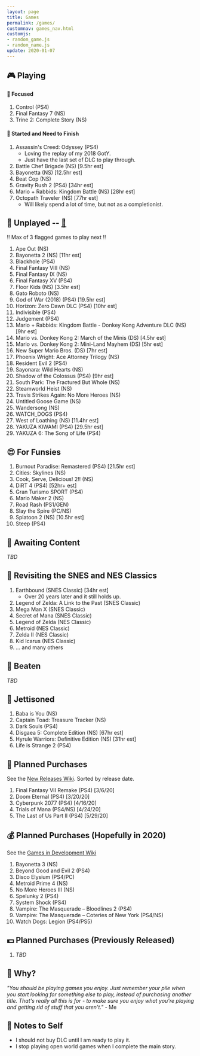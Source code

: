 ```yaml
---
layout: page
title: Games
permalink: /games/
customnav: games_nav.html
customjs:
- random_game.js
- random_name.js
update: 2020-01-07
---
```


<a name='currently-playing'></a>
<!-- playing:start -->

## :video_game: Playing

#### :eyes: Focused

1. Control (PS4)
1. Final Fantasy 7 (NS)
1. Trine 2: Complete Story (NS)

#### :traffic_light: Started and Need to Finish

1. Assassin's Creed: Odyssey (PS4)
   * Loving the replay of my 2018 GotY.
   * Just have the last set of DLC to play through.
1. Battle Chef Brigade (NS) [9.5hr est]
1. Bayonetta (NS) [12.5hr est]
1. Beat Cop (NS)
1. Gravity Rush 2 (PS4) [34hr est]
1. Mario + Rabbids: Kingdom Battle (NS) [28hr est]
1. Octopath Traveler (NS) [77hr est]
   * Will likely spend a lot of time, but not as a completionist.

<!-- playing:end -->
<a name='unplayed'></a>
<!-- unplayed:start -->

## :space_invader: Unplayed -- <a href="javascript: randomGame('unplayed')" id="unplayed-link">:dart:</a>

:bangbang: Max of 3 flagged games to play next :bangbang:

1. Ape Out (NS)
1. Bayonetta 2 (NS) [11hr est]
1. Blackhole (PS4)
1. Final Fantasy VIII (NS)
1. Final Fantasy IX (NS)
1. Final Fantasy XV (PS4)
1. Floor Kids (NS) [3.5hr est]
1. Gato Roboto (NS)
1. God of War (2018) (PS4) [19.5hr est]
1. Horizon: Zero Dawn DLC (PS4) [10hr est]
1. Indivisible (PS4)
1. Judgement (PS4)
1. Mario + Rabbids: Kingdom Battle - Donkey Kong Adventure DLC (NS) [9hr est]
1. Mario vs. Donkey Kong 2: March of the Minis (DS) [4.5hr est]
1. Mario vs. Donkey Kong 2: Mini-Land Mayhem (DS) [5hr est]
1. New Super Mario Bros. (DS) [7hr est]
1. Phoenix Wright: Ace Attorney Trilogy (NS)
1. Resident Evil 2 (PS4)
1. Sayonara: Wild Hearts (NS)
1. Shadow of the Colossus (PS4) [9hr est]
1. South Park: The Fractured But Whole (NS)
1. Steamworld Heist (NS)
1. Travis Strikes Again: No More Heroes (NS)
1. Untitled Goose Game (NS)
1. Wandersong (NS)
1. WATCH_DOGS (PS4)
1. West of Loathing (NS) [11.4hr est]
1. YAKUZA KIWAMI (PS4) [29.5hr est]
1. YAKUZA 6: The Song of Life (PS4)

<!-- unplayed:end -->

<a name='for-fun'></a>
<!-- for-fun:start -->

## :heart_eyes: For Funsies
<!-- <a href="javascript: randomGame('for-fun')" id="for-fun-link" title="Random selection" alt="Random selection">:dart:</a>-->

1. Burnout Paradise: Remastered (PS4) [21.5hr est]
1. Cities: Skylines (NS)
1. Cook, Serve, Delicious! 2!! (NS)
1. DiRT 4 (PS4) [52hr+ est]
1. Gran Turismo SPORT (PS4)
1. Mario Maker 2 (NS)
1. Road Rash (PS1/GEN)
1. Slay the Spire (PC/NS)
1. Splatoon 2 (NS) [10.5hr est]
1. Steep (PS4)

<!-- for-fun:end -->

<a name='awaiting-content'></a>
<!-- awaiting-content:start -->

## :calendar: Awaiting Content

_TBD_

<!-- awaiting-content:end -->

<a name='undecided'>
<!-- undecided:start -->

<!-- undecided:end -->

<a name='revisited'></a>
<!-- revisited:start -->

## :repeat: Revisiting the SNES and NES Classics

1. Earthbound (SNES Classic) [34hr est]
   * Over 20 years later and it still holds up.
1. Legend of Zelda: A Link to the Past (SNES Classic)
1. Mega Man X (SNES Classic)
1. Secret of Mana (SNES Classic)
1. Legend of Zelda (NES Classic)
1. Metroid (NES Classic)
1. Zelda II (NES Classic)
1. Kid Icarus (NES Classic)
1. ... and many others

<!-- revisited:end -->

<a name='beaten'></a>
<!-- beaten:start -->

## :checkered_flag: Beaten

_TBD_

<!-- beaten:end -->

<a name='jettisoned'></a>
<!-- jettisoned:start -->

## :rocket: Jettisoned

1. Baba is You (NS)
1. Captain Toad: Treasure Tracker (NS)
1. Dark Souls (PS4)
1. Disgaea 5: Complete Edition (NS) [67hr est]
1. Hyrule Warriors: Definitive Edition (NS) [31hr est]
1. Life is Strange 2 (PS4)

<!-- jettisoned:end -->
<a name='planned-purchases'></a>
<!-- planned-purchases:start -->

## :money_with_wings: Planned Purchases 

See the [New Releases Wiki][new-releases]. Sorted by release date.

1. Final Fantasy VII Remake (PS4) [3/6/20]
1. Doom Eternal (PS4) [3/20/20]
1. Cyberpunk 2077 (PS4) [4/16/20]
1. Trials of Mana (PS4/NS) [4/24/20]
1. The Last of Us Part II (PS4) [5/29/20]

## :moneybag: Planned Purchases (Hopefully in 2020)

See the [Games in Development Wiki][games-in-development]

1. Bayonetta 3 (NS)
1. Beyond Good and Evil 2 (PS4)
1. Disco Elysium (PS4/PC)
1. Metroid Prime 4 (NS)
1. No More Heroes III (NS)
1. Spelunky 2 (PS4)
1. System Shock (PS4)
1. Vampire: The Masquerade – Bloodlines 2 (PS4)
1. Vampire: The Masquerade – Coteries of New York (PS4/NS)
1. Watch Dogs: Legion (PS4/PS5)

## :dollar: Planned Purchases (Previously Released)

1. _TBD_

<!-- planned-purchases:end -->

<a name='why'>

## :thought_balloon: Why?

_"You should be playing games you enjoy. Just remember your pile when you start
looking for something else to play, instead of purchasing another title. That's
really all this is for - to make sure you enjoy what you're playing and getting
rid of stuff that you aren't."_ - Me

<a name='notes-to-self'>

## :memo: Notes to Self

+ I should not buy DLC until I am ready to play it.
+ I stop playing open world games when I complete the main story.

[new-releases]: https://en.wikipedia.org/wiki/2020_in_video_gaming#Game_releases
[games-in-development]: https://en.wikipedia.org/wiki/List_of_video_games_in_development
[notes-to-self]: #notes-to-self
[currently-playing]: #currently-playing
[awaiting-content]: #awaiting-content
[undecided]: #undecided
[unplayed]: #unplayed
[beaten]: #beaten
[jettisoned]: #jettisoned
[why]: #why
[for-fun]: #for-fun
[planned-purchases]: #planned-purchases
